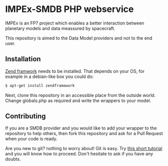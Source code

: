 IMPEx-SMDB PHP webservice
=========================

IMPEx is an FP7 project which enables a better interaction between planetary models and data meassured by spacecraft.

This repository is aimed to the Data Model providers and not to the end user.

Installation
------------

[Zend framwork](http://framework.zend.com/) needs to be installed. That depends on your OS, for example in a debian-like box you could do:

```bash
$ apt-get install zendframework
```

Next, clone this repository in an accessible place from the outside world.
Change globals.php as required and write the wrappers to your model.

Contributing
------------

If you are a SMDB provider and you would like to add your wrapper to the repository to help others, then fork this repository and ask for a Pull Request when your code is ready.

Are you new to git? nothing to worry about! Git is easy. Try [this short tutorial](http://try.github.io/) and you will know how to proceed.  Don't hesitate to ask if you have any doubts.